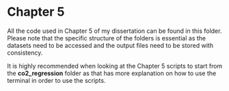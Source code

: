 # Chapter 5

All the code used in Chapter 5 of my dissertation can be found in this folder. Please note that the specific structure of the folders is essential as the datasets need to be accessed and the output files need to be stored with consistency.

It is highly recommended when looking at the Chapter 5 scripts to start from the **co2_regression** folder as that has more explanation on how to use the terminal in order to use the scripts.
